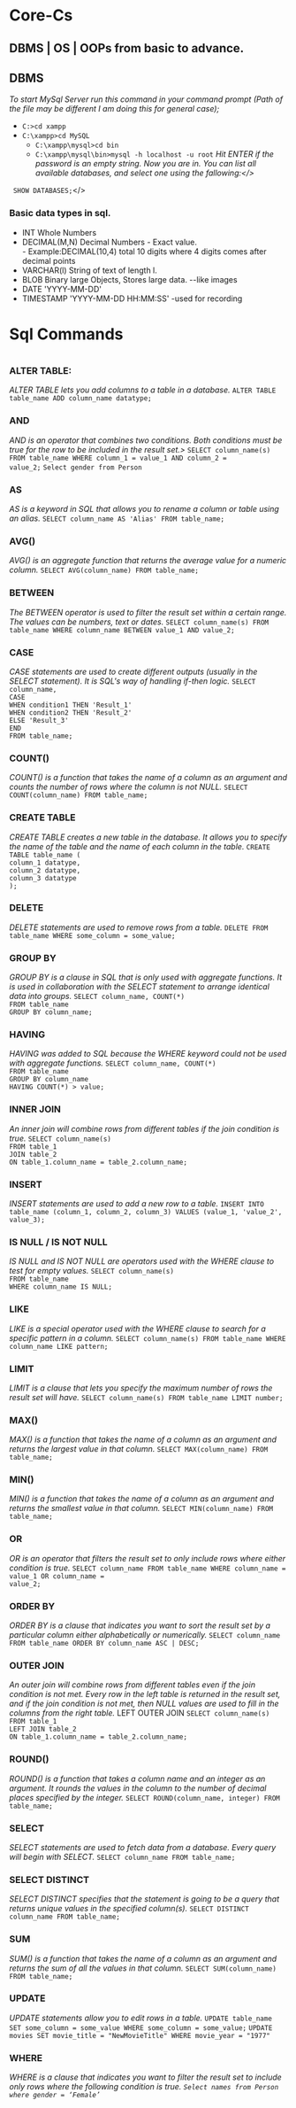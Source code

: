 # Core-Cs
## DBMS | OS | OOPs from basic to advance.



<h2> DBMS</h2>

<i>To start MySql Server run this command in your command prompt (Path of the file may be different I am doing this for general case);</i></h4>

 - <code>C:\>cd xampp</code>
  - <code>C:\xampp>cd MySQL </code>
    - <code>C:\xampp\mysql>cd bin </code>
     - <code>C:\xampp\mysql\bin>mysql -h localhost -u root</code>
<i> Hit ENTER if the password is an empty string. Now you are in. You can list all available databases, and select one using the fallowing:</></i>

<code> SHOW DATABASES;</code></>


<h3>Basic data types in sql.</h3>
<ul>
<li> INT              Whole Numbers</></li>
<li> DECIMAL(M,N)     Decimal Numbers - Exact value. </></li>
- Example:DECIMAL(10,4) total 10 digits where 4 digits comes after decimal points</></li>
<li> VARCHAR(l)       String of text of length l.</></li>
<li> BLOB             Binary large Objects, Stores large data. --like images</></li>
<li> DATE             'YYYY-MM-DD'</></li>
<li>TIMESTAMP         'YYYY-MM-DD  HH:MM:SS' -used for recording</></li>
</ul>
<h1>Sql Commands<h1>
<h3>ALTER TABLE:</h3>
<i>ALTER TABLE lets you add columns to a table in a database.</i></h4>
<code>ALTER TABLE table_name ADD column_name datatype;</code></>
<h3>AND</h3>
<i>AND is an operator that combines two conditions. Both conditions must be true for the row
to be included in the result set.></i></h4>
<code>SELECT column_name(s) FROM table_name WHERE column_1 = value_1 AND column_2 =
value_2;</code></>
<code>Select gender from Person</code></>

<h3>AS</h3>
<i>AS is a keyword in SQL that allows you to rename a column or table using an alias.</i></h4>
<code>SELECT column_name AS 'Alias' FROM table_name;</></code>
<h3>AVG()</h3>
<i>AVG() is an aggregate function that returns the average value for a numeric column.</i></h4>
<code>SELECT AVG(column_name) FROM table_name;</></code>
<h3>BETWEEN</h3>
<i>The BETWEEN operator is used to filter the result set within a certain range. The values
can be numbers, text or dates.</i></h4>
<code>SELECT column_name(s) FROM table_name WHERE column_name BETWEEN value_1 AND value_2;</></code>
<h3>CASE</h3>
<i>CASE statements are used to create different outputs (usually in the SELECT statement). It
is SQL's way of handling if-then logic.</i></h4>
<code>SELECT column_name,
CASE
WHEN condition1 THEN 'Result_1'
WHEN condition2 THEN 'Result_2'
ELSE 'Result_3'
END
FROM table_name;</></code>
<h3>COUNT()</h3>
<i>COUNT() is a function that takes the name of a column as an argument and counts the
number of rows where the column is not NULL.</i></h4>
<code>SELECT COUNT(column_name) FROM table_name;</></code>
<h3>CREATE TABLE</h3>
<i>CREATE TABLE creates a new table in the database. It allows you to specify the name of
the table and the name of each column in the table.</i></h4>
<code>CREATE TABLE table_name (
column_1 datatype,
column_2 datatype,
column_3 datatype
);</></code>
<h3>DELETE</h3>
 <i>DELETE statements are used to remove rows from a table.</i></h4>
<code>DELETE FROM table_name WHERE some_column = some_value;</></code>
<h3>GROUP BY</h3>
<i>GROUP BY is a clause in SQL that is only used with aggregate functions. It is used in
collaboration with the SELECT statement to arrange identical data into groups.</i></h4>
<code>SELECT column_name, COUNT(*)
FROM table_name
GROUP BY column_name;</></code>
<h3>HAVING</h3>
<i>HAVING was added to SQL because the WHERE keyword could not be used with
aggregate functions.</i></h4>
<code>SELECT column_name, COUNT(*)
FROM table_name
GROUP BY column_name
HAVING COUNT(*) > value;</></code>
<h3>INNER JOIN</h3>
<i>An inner join will combine rows from different tables if the join condition is true.</i></h4>
<code>SELECT column_name(s)
FROM table_1
JOIN table_2
ON table_1.column_name = table_2.column_name;</></code>
<h3>INSERT</h3>
<i>INSERT statements are used to add a new row to a table.</i></h4>
<code>INSERT INTO table_name (column_1, column_2, column_3) VALUES (value_1, 'value_2',
value_3);</></code>
<h3>IS NULL / IS NOT NULL</h3>
<i>IS NULL and IS NOT NULL are operators used with the WHERE clause to test for empty
values.</i></h4>
<code>SELECT column_name(s)
FROM table_name
WHERE column_name IS NULL;</></code>
<h3>LIKE</h3>
<i>LIKE is a special operator used with the WHERE clause to search for a specific pattern in a
column.</i></h4>
<code>SELECT column_name(s) FROM table_name WHERE column_name LIKE pattern;</></code>
<h3>LIMIT</h3>
<i>LIMIT is a clause that lets you specify the maximum number of rows the result set will have.</i></h4>
<code>SELECT column_name(s) FROM table_name LIMIT number;</></code>
<h3>MAX()</h3>
<i>MAX() is a function that takes the name of a column as an argument and returns the largest
value in that column.</i></h4>
<code>SELECT MAX(column_name) FROM table_name;</></code>
<h3>MIN()</h3>
<i>MIN() is a function that takes the name of a column as an argument and returns the
smallest value in that column.</i></h4>
<code>SELECT MIN(column_name) FROM table_name;</></code>
<h3>OR</h3>
<i>OR is an operator that filters the result set to only include rows where either condition is
true.</i></h4>
<code>SELECT column_name FROM table_name WHERE column_name = value_1 OR column_name =
value_2;</></code>
<h3>ORDER BY</h3>
<i>ORDER BY is a clause that indicates you want to sort the result set by a particular column
either alphabetically or numerically.</i></h4>
<code>SELECT column_name FROM table_name ORDER BY column_name ASC | DESC;</></code>
<h3>OUTER JOIN</h3>
<i>An outer join will combine rows from different tables even if the join condition is not met.</i>
<i>Every row in the left table is returned in the result set, and if the join condition is not met,
then NULL values are used to fill in the columns from the right table.</i></h4>
LEFT OUTER JOIN</h4>
<code>SELECT column_name(s) FROM table_1
LEFT JOIN table_2
ON table_1.column_name = table_2.column_name;</></code>
<h3>ROUND()</h3>
<i>ROUND() is a function that takes a column name and an integer as an argument. It rounds
the values in the column to the number of decimal places specified by the integer.</i></h4>
<code>SELECT ROUND(column_name, integer) FROM table_name;</></code>
<h3>SELECT</h3>
<i>SELECT statements are used to fetch data from a database. Every query will begin with
SELECT.</i></h4>
<code>SELECT column_name FROM table_name;</></code>
<h3>SELECT DISTINCT</h3>
<i>SELECT DISTINCT specifies that the statement is going to be a query that returns unique
values in the specified column(s).</i></h4>
<code>SELECT DISTINCT column_name FROM table_name;</></code>
<h3>SUM</h3>
<i>SUM() is a function that takes the name of a column as an argument and returns the sum of
all the values in that column.</i></h4>
<code>SELECT SUM(column_name) FROM table_name;</></code>
<h3>UPDATE</h3>
<i>UPDATE statements allow you to edit rows in a table.</i></h4>
<code>UPDATE table_name SET some_column = some_value WHERE some_column = some_value;</></code>
<code>UPDATE movies SET movie_title = "NewMovieTitle" WHERE movie_year = "1977"</></code>
<h3>WHERE</h3>
<i>WHERE is a clause that indicates you want to filter the result set to include only rows where
the following condition is true.<i></h4>
<code>Select names from Person where gender = ‘Female’</></code>